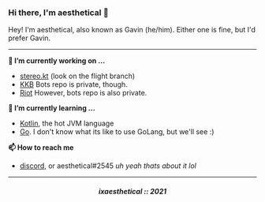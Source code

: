 ### Hi there, I'm aesthetical 👋

Hey! I'm aesthetical, also known as Gavin (he/him). Either one is fine, but I'd prefer Gavin. 

---

**🔭 I’m currently working on ...**
- [stereo.kt](https://github.com/Stereo-Developers/stereo.kt) (look on the flight branch)
- [KKB](https://github.com/KyeKillerBot) Bots repo is private, though.
- [Riot](https://github.com/BlurpleDev) However, bots repo is also private.


**🌱 I’m currently learning ...**
- [Kotlin](https://kotlinlang.org/), the hot JVM language
- [Go](https://golang.org/). I don't know what its like to use GoLang, but we'll see :)

**📫 How to reach me**
- [discord](https://discord.com/users/535585397435006987), or aesthetical#2545
*uh yeah thats about it lol*

---

<h5 align="center">ixaesthetical :: 2021</h5>

<!--
**Sxmurai/Sxmurai** is a ✨ _special_ ✨ repository because its `README.md` (this file) appears on your GitHub profile.

Here are some ideas to get you started:

- 🔭 I’m currently working on ...
- 🌱 I’m currently learning ...
- 👯 I’m looking to collaborate on ...
- 🤔 I’m looking for help with ...
- 💬 Ask me about ...
- 📫 How to reach me: ...
- 😄 Pronouns: ...
- ⚡ Fun fact: ...
-->
